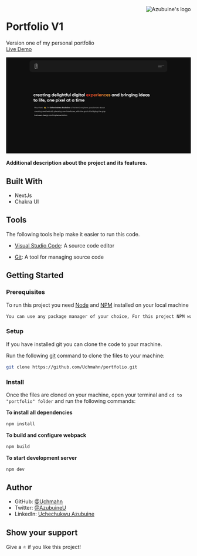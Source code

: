 <a href="">
    <img src="https://azubuine.netlify.app/images/svg/azubuine-logo-gradient.svg" alt="Azubuine's logo" title="Azubuine" align="right" height="60" />
</a>

# Portfolio V1

Version one of my personal portfolio
<br/>
[Live Demo]()

![](screenshot.png)

**Additional description about the project and its features.**

## Built With

- NextJs
- Chakra UI

## Tools

The following tools help make it easier to run this code.

- [Visual Studio Code](https://code.visualstudio.com/): A source code editor

- [Git](https://git-scm.com/downloads): A tool for managing source code

## Getting Started

### **Prerequisites**

To run this project you need [Node](https://nodejs.org/en/) and [NPM](https://docs.npmjs.com/about-npm-versions) installed on your local machine

```bash
You can use any package manager of your choice, For this project NPM was used
```

### **Setup**

If you have installed git you can clone the code to your machine.

Run the following [git](https://git-scm.com/downloads) command to clone the files to your machine:

```bash
git clone https://github.com/Uchmahn/portfolio.git
```

### **Install**

Once the files are cloned on your machine, open your terminal and `cd to "portfolio" folder` and run the following commands:

**To install all dependencies**

```bash
npm install
```

**To build and configure webpack**

```bash
npm build
```

**To start development server**

```bash
npm dev
```

## Author

- GitHub: [@Uchmahn](https://github.com/Uchmahn)
- Twitter: [@AzubuineU](https://twitter.com/AzubuineU)
- LinkedIn: [Uchechukwu Azubuine](https://linkedin.com/in/uchechukwu-azubuine)

## Show your support

Give a ⭐️ if you like this project!
